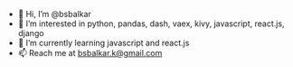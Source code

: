 - 👋 Hi, I’m @bsbalkar
- 👀 I’m interested in python, pandas, dash, vaex, kivy, javascript, react.js, django
- 🌱 I’m currently learning javascript and react.js
- 📫 Reach me at bsbalkar.k@gmail.com

<!---
bsbalkar/bsbalkar is a ✨ special ✨ repository because its `README.md` (this file) appears on your GitHub profile.
You can click the Preview link to take a look at your changes.
--->
